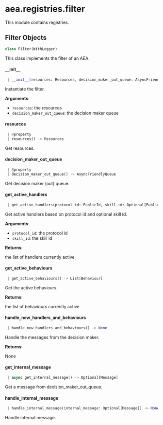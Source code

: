 <a name="aea.registries.filter"></a>
# aea.registries.filter

This module contains registries.

<a name="aea.registries.filter.Filter"></a>
## Filter Objects

```python
class Filter(WithLogger)
```

This class implements the filter of an AEA.

<a name="aea.registries.filter.Filter.__init__"></a>
#### `__`init`__`

```python
 | __init__(resources: Resources, decision_maker_out_queue: AsyncFriendlyQueue) -> None
```

Instantiate the filter.

**Arguments**:

- `resources`: the resources
- `decision_maker_out_queue`: the decision maker queue

<a name="aea.registries.filter.Filter.resources"></a>
#### resources

```python
 | @property
 | resources() -> Resources
```

Get resources.

<a name="aea.registries.filter.Filter.decision_maker_out_queue"></a>
#### decision`_`maker`_`out`_`queue

```python
 | @property
 | decision_maker_out_queue() -> AsyncFriendlyQueue
```

Get decision maker (out) queue.

<a name="aea.registries.filter.Filter.get_active_handlers"></a>
#### get`_`active`_`handlers

```python
 | get_active_handlers(protocol_id: PublicId, skill_id: Optional[PublicId] = None) -> List[Handler]
```

Get active handlers based on protocol id and optional skill id.

**Arguments**:

- `protocol_id`: the protocol id
- `skill_id`: the skill id

**Returns**:

the list of handlers currently active

<a name="aea.registries.filter.Filter.get_active_behaviours"></a>
#### get`_`active`_`behaviours

```python
 | get_active_behaviours() -> List[Behaviour]
```

Get the active behaviours.

**Returns**:

the list of behaviours currently active

<a name="aea.registries.filter.Filter.handle_new_handlers_and_behaviours"></a>
#### handle`_`new`_`handlers`_`and`_`behaviours

```python
 | handle_new_handlers_and_behaviours() -> None
```

Handle the messages from the decision maker.

**Returns**:

None

<a name="aea.registries.filter.Filter.get_internal_message"></a>
#### get`_`internal`_`message

```python
 | async get_internal_message() -> Optional[Message]
```

Get a message from decision_maker_out_queue.

<a name="aea.registries.filter.Filter.handle_internal_message"></a>
#### handle`_`internal`_`message

```python
 | handle_internal_message(internal_message: Optional[Message]) -> None
```

Handle internal message.

